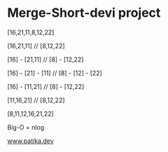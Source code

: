 # Merge-Short-devi project

 [16,21,11,8,12,22] 
 
 [16,21,11]      //       [8,12,22]
 
 
 [16]   -    [21,11]       //       [8]   -    [12,22]
 
 
 [16]  -  [21]  -  [11]         //    [8]  -  [12]  -  [22]
 
 
 
 [16]  -  [11,21]           //  [8]  -  [12,22]
 
 
 [11,16,21]        //         [8,12,22]
 
 
 
 [8,11,12,16,21,22]
 
 
 
 Big-O = nlog
 
 
 
 www.patika.dev
 
 
 
 
 
 
 
